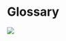 # Glossary

<a href="https://gitee.com/mindspore/docs/blob/master/lite/docs/source_en/glossary.md" target="_blank"><img src="../_static/logo_source.png"></a>
